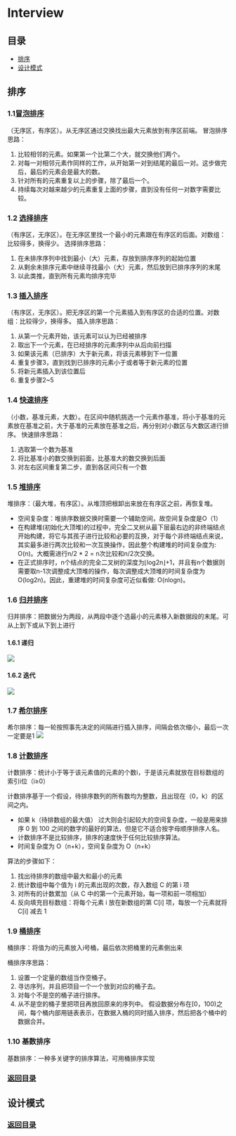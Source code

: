 # Interview

## 目录  
* [排序](#排序)
* [设计模式](#设计模式)

## 排序
### 1.1[冒泡排序](https://github.com/guoguokkk/Interview/blob/master/Sort/BubbleSort.cpp)
（无序区，有序区）。从无序区通过交换找出最大元素放到有序区前端。
冒泡排序思路：
1. 比较相邻的元素。如果第一个比第二个大，就交换他们两个。
2. 对每一对相邻元素作同样的工作，从开始第一对到结尾的最后一对。这步做完后，最后的元素会是最大的数。
3. 针对所有的元素重复以上的步骤，除了最后一个。
4. 持续每次对越来越少的元素重复上面的步骤，直到没有任何一对数字需要比较。

### 1.2 [选择排序](https://github.com/guoguokkk/Interview/blob/master/Sort/SelectionSort.cpp)
（有序区，无序区）。在无序区里找一个最小的元素跟在有序区的后面。对数组：比较得多，换得少。
选择排序思路：
1. 在未排序序列中找到最小（大）元素，存放到排序序列的起始位置
2. 从剩余未排序元素中继续寻找最小（大）元素，然后放到已排序序列的末尾
3. 以此类推，直到所有元素均排序完毕

### 1.3 [插入排序](https://github.com/guoguokkk/Interview/blob/master/Sort/InsertSort.cpp)
（有序区，无序区）。把无序区的第一个元素插入到有序区的合适的位置。对数组：比较得少，换得多。
插入排序思路：
1. 从第一个元素开始，该元素可以认为已经被排序
2. 取出下一个元素，在已经排序的元素序列中从后向前扫描
3. 如果该元素（已排序）大于新元素，将该元素移到下一位置
4. 重复步骤3，直到找到已排序的元素小于或者等于新元素的位置
5. 将新元素插入到该位置后
6. 重复步骤2~5

### 1.4 [快速排序](https://github.com/guoguokkk/Interview/blob/master/Sort/QuickSort.cpp)
（小数，基准元素，大数）。在区间中随机挑选一个元素作基准，将小于基准的元素放在基准之前，大于基准的元素放在基准之后，再分别对小数区与大数区进行排序。
快速排序思路：
1. 选取第一个数为基准
2. 将比基准小的数交换到前面，比基准大的数交换到后面
3. 对左右区间重复第二步，直到各区间只有一个数

### 1.5 [堆排序](https://github.com/guoguokkk/Interview/blob/master/Sort/HeapSort.cpp)
堆排序：（最大堆，有序区）。从堆顶把根卸出来放在有序区之前，再恢复堆。

- 空间复杂度：堆排序数据交换时需要一个辅助空间，故空间复杂度是O（1） 
- 在构建堆(初始化大顶堆)的过程中，完全二叉树从最下层最右边的非终端结点开始构建，将它与其孩子进行比较和必要的互换，对于每个非终端结点来说，其实最多进行两次比较和一次互换操作，因此整个构建堆的时间复杂度为: O(n)。大概需进行n/2 * 2 = n次比较和n/2次交换。 
- 在正式排序时，n个结点的完全二叉树的深度为⌊log2n⌋+1，并且有n个数据则需要取n-1次调整成大顶堆的操作，每次调整成大顶堆的时间复杂度为O(log2n)。因此，重建堆的时间复杂度可近似看做: O(nlogn)。

### 1.6 [归并排序](https://github.com/guoguokkk/Interview/blob/master/Sort/MergeSort.cpp)
归并排序：把数据分为两段，从两段中逐个选最小的元素移入新数据段的末尾。可从上到下或从下到上进行
#### 1.6.1 递归
![](https://github.com/guoguokkk/Interview/blob/master/img/%E5%BD%92%E5%B9%B6%E6%8E%92%E5%BA%8F_%E9%80%92%E5%BD%92.png)

#### 1.6.2 迭代
![](https://github.com/guoguokkk/Interview/blob/master/img/%E5%BD%92%E5%B9%B6%E6%8E%92%E5%BA%8F_%E8%BF%AD%E4%BB%A3.png)

### 1.7 [希尔排序](https://github.com/guoguokkk/Interview/blob/master/Sort/shell_sort.cpp)
希尔排序：每一轮按照事先决定的间隔进行插入排序，间隔会依次缩小，最后一次一定要是1
![](https://github.com/guoguokkk/Interview/blob/master/img/%E5%B8%8C%E5%B0%94%E6%8E%92%E5%BA%8F.png)

### 1.8 [计数排序](https://github.com/guoguokkk/Interview/blob/master/Sort/CountSort.cpp)

计数排序：统计小于等于该元素值的元素的个数i，于是该元素就放在目标数组的索引i位（i≥0）

计数排序基于一个假设，待排序数列的所有数均为整数，且出现在（0，k）的区间之内。
- 如果 k（待排数组的最大值） 过大则会引起较大的空间复杂度，一般是用来排序 0 到 100 之间的数字的最好的算法，但是它不适合按字母顺序排序人名。
- 计数排序不是比较排序，排序的速度快于任何比较排序算法。
- 时间复杂度为 O（n+k），空间复杂度为 O（n+k）

算法的步骤如下：
1. 找出待排序的数组中最大和最小的元素
2. 统计数组中每个值为 i 的元素出现的次数，存入数组 C 的第 i 项
3. 对所有的计数累加（从 C 中的第一个元素开始，每一项和前一项相加）
4. 反向填充目标数组：将每个元素 i 放在新数组的第 C[i] 项，每放一个元素就将 C[i] 减去 1

### 1.9 [桶排序](https://github.com/guoguokkk/Interview/blob/master/Sort/BucketSort.cpp)
桶排序：将值为i的元素放入i号桶，最后依次把桶里的元素倒出来

桶排序序思路：
1. 设置一个定量的数组当作空桶子。
2. 寻访序列，并且把项目一个一个放到对应的桶子去。
3. 对每个不是空的桶子进行排序。
4. 从不是空的桶子里把项目再放回原来的序列中。
假设数据分布在[0，100)之间，每个桶内部用链表表示，在数据入桶的同时插入排序，然后把各个桶中的数据合并。

### 1.10 基数排序
基数排序：一种多关键字的排序算法，可用桶排序实现

### [返回目录](#Contents)

## 设计模式

### [返回目录](#Contents)
